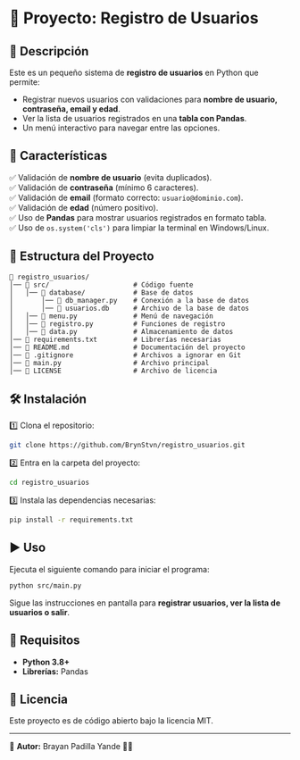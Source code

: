 # 📌 Proyecto: Registro de Usuarios

## 📝 Descripción

Este es un pequeño sistema de **registro de usuarios** en Python que permite:

- Registrar nuevos usuarios con validaciones para **nombre de usuario, contraseña, email y edad**.
- Ver la lista de usuarios registrados en una **tabla con Pandas**.
- Un menú interactivo para navegar entre las opciones.

## 🚀 Características

✅ Validación de **nombre de usuario** (evita duplicados).\
✅ Validación de **contraseña** (mínimo 6 caracteres).\
✅ Validación de **email** (formato correcto: `usuario@dominio.com`).\
✅ Validación de **edad** (número positivo).\
✅ Uso de **Pandas** para mostrar usuarios registrados en formato tabla.\
✅ Uso de `os.system('cls')` para limpiar la terminal en Windows/Linux.

## 📂 Estructura del Proyecto

```
📂 registro_usuarios/
│── 📂 src/                     # Código fuente
│   │── 📂 database/            # Base de datos
│       │── 📄 db_manager.py    # Conexión a la base de datos
│       │── 📄 usuarios.db      # Archivo de la base de datos
│   │── 📄 menu.py              # Menú de navegación
│   │── 📄 registro.py          # Funciones de registro
│   │── 📄 data.py              # Almacenamiento de datos
│── 📄 requirements.txt         # Librerías necesarias
│── 📄 README.md                # Documentación del proyecto
│── 📄 .gitignore               # Archivos a ignorar en Git
│── 📄 main.py                  # Archivo principal
│── 📄 LICENSE                  # Archivo de licencia
```

## 🛠 Instalación

1️⃣ Clona el repositorio:

```sh
git clone https://github.com/BrynStvn/registro_usuarios.git
```

2️⃣ Entra en la carpeta del proyecto:

```sh
cd registro_usuarios
```

3️⃣ Instala las dependencias necesarias:

```sh
pip install -r requirements.txt
```

## ▶️ Uso

Ejecuta el siguiente comando para iniciar el programa:

```sh
python src/main.py
```

Sigue las instrucciones en pantalla para **registrar usuarios, ver la lista de usuarios o salir**.

## 📌 Requisitos

- **Python 3.8+**
- **Librerías:** Pandas

## 📜 Licencia

Este proyecto es de código abierto bajo la licencia MIT.

---

📌 **Autor:** Brayan Padilla Yande 👨‍💻

